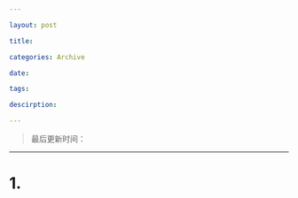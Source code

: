 ```yaml
---

layout: post

title: 

categories: Archive

date: 

tags: 

descirption: 

---
```


> 最后更新时间：

---

# 1. 
